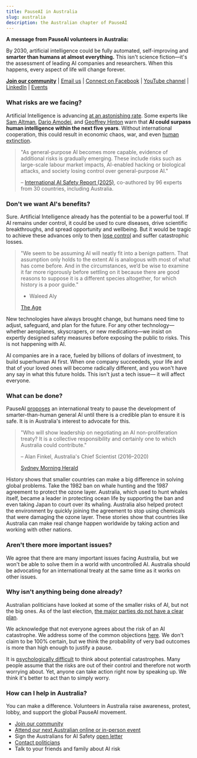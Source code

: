 ```yaml
---
title: PauseAI in Australia
slug: australia
description: the Australian chapter of PauseAI
---
```


**A message from PauseAI volunteers in Australia:**

By 2030, artificial intelligence could be fully automated, self-improving and **smarter than humans at almost everything.** This isn't science fiction—it's the assessment of leading AI companies and researchers. When this happens, every aspect of life will change forever.

**[Join our community](/join)** | [Email us](mailto:australia@pauseai.info) | [Connect on Facebook](https://www.facebook.com/groups/571590459293618) | [YouTube channel](https://www.youtube.com/channel/UCjjMieiOlSFf7jud0yhHQSg) | [LinkedIn](https://www.linkedin.com/company/pauseai-australia) | [Events](https://lu.ma/PauseAIAustralia)

### What risks are we facing?

Artificial Intelligence is advancing [at an astonishing rate](/urgency). Some experts like [Sam Altman](https://time.com/7205596/sam-altman-superintelligence-agi/), [Dario Amodei](https://arstechnica.com/ai/2025/01/anthropic-chief-says-ai-could-surpass-almost-all-humans-at-almost-everything-shortly-after-2027/), and [Geoffrey Hinton](https://en.wikipedia.org/wiki/Artificial_general_intelligence) warn that **AI could surpass human intelligence within the next five years**. Without international cooperation, this could result in economic chaos, war, and even [human extinction](/xrisk).

> "As general-purpose AI becomes more capable, evidence of additional risks is gradually emerging. These include risks such as large-scale labour market impacts, AI-enabled hacking or biological attacks, and society losing control over general-purpose AI."
>
> – [International AI Safety Report (2025)](https://assets.publishing.service.gov.uk/media/679a0c48a77d250007d313ee/International_AI_Safety_Report_2025_accessible_f.pdf), co-authored by 96 experts from 30 countries, including Australia.

### Don't we want AI's benefits?

Sure. Artificial Intelligence already has the potential to be a powerful tool. If AI remains under control, it could be used to cure diseases, drive scientific breakthroughs, and spread opportunity and wellbeing. But it would be tragic to achieve these advances only to then [lose control](/ai-takeover) and suffer catastrophic losses.

> "We seem to be assuming AI will neatly fit into a benign pattern. That
> assumption only holds to the extent AI is analogous with most of what has come before. And in the circumstances, we’d be wise to examine it far more rigorously before settling on it because there are good reasons to suppose it is a different species altogether, for which history is a poor guide."
>
> - Waleed Aly
>
> [The Age](https://www.theage.com.au/politics/federal/the-treasurer-is-telling-us-to-stay-calm-but-this-could-be-the-time-to-panic-20250807-p5ml5k.html)

New technologies have always brought change, but humans need time to adjust, safeguard, and plan for the future. For any other technology—whether aeroplanes, skyscrapers, or new medications—we insist on expertly designed safety measures before exposing the public to risks. This is not happening with AI.

AI companies are in a race, fueled by billions of dollars of investment, to build superhuman AI first. When one company succeededs, your life and that of your loved ones will become radically different, and you won't have any say in what this future holds. This isn't just a tech issue— it will affect everyone.

### What can be done?

PauseAI [proposes](/proposal) an international treaty to pause the development of smarter-than-human general AI until there is a credible plan to ensure it is safe. It is in Australia's interest to advocate for this.

> "Who will show leadership on negotiating an AI non-proliferation treaty? It is a collective responsibility and certainly one to which Australia could contribute."
>
> – Alan Finkel, Australia's Chief Scientist (2016–2020)
>
> [Sydney Morning Herald](https://www.smh.com.au/technology/the-ai-horse-has-bolted-it-s-time-for-the-nuclear-option-20230807-p5duel.html)

History shows that smaller countries can make a big difference in solving global problems. Take the 1982 ban on whale hunting and the 1987 agreement to protect the ozone layer. Australia, which used to hunt whales itself, became a leader in protecting ocean life by supporting the ban and even taking Japan to court over its whaling. Australia also helped protect the environment by quickly joining the agreement to stop using chemicals that were damaging the ozone layer. These stories show that countries like Australia can make real change happen worldwide by taking action and working with other nations.

### Aren't there more important issues?

We agree that there are many important issues facing Australia, but we won't be able to solve them in a world with uncontrolled AI. Australia should be advocating for an international treaty at the same time as it works on other issues.

### Why isn't anything being done already?

Australian politicians have looked at some of the smaller risks of AI, but not the big ones. As of the last election, [the major parties do not have a clear plan](https://www.australiansforaisafety.com.au/scorecard).

We acknowledge that not everyone agrees about the risk of an AI catastrophe. We address some of the common objections [here](/faq). We don't claim to be 100% certain, but we think the probability of very bad outcomes is more than high enough to justify a pause.

It is [psychologically difficult](/psychology-of-x-risk) to think about potential catastrophes. Many people assume that the risks are out of their control and therefore not worth worrying about. Yet, anyone can take action right now by speaking up. We think it's better to act than to simply worry.

### How can I help in Australia?

You can make a difference. Volunteers in Australia raise awareness, protest, lobby, and support the global PauseAI movement.

- [Join our community](/join)
- [Attend our next Australian online or in-person event](https://lu.ma/PauseAIAustralia)
- Sign the Australians for AI Safety [open letter](https://www.australiansforaisafety.com.au/letters)
- [Contact politicians](/writing-a-letter)
- Talk to your friends and family about AI risk

